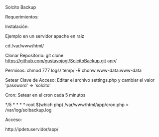 Solcito Backup

Requerimientos:


Instalación:

Ejemplo en un servidor apache en raiz

cd /var/www/html/

Clonar Repositorio:
git clone https://github.com/gustavojogl/SolcitoBackup.git app/

Permisos:
chmod 777 logs/ temp/ -R
chonw www-data:www-data

Setear Clave de Acceso:
Editar el archivo settings.php y cambiar el valor 'password' => 'solcito' 

Cron:
Setear en el cron cada 5 minutos 

*/5 * * * * root $(which php) /var/www/html/app/cron.php > /var/log/solbackup.log
	
Acceso:

http://ipdetuservidor/app/
